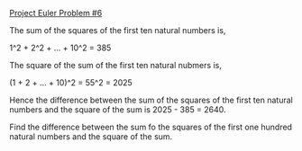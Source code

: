 [Project Euler Problem #6](https://projecteuler.net/problem=6 "Project Euler Problem #6")

The sum of the squares of the first ten natural numbers is,

1^2 +  2^2 + ... + 10^2 = 385

The square of the sum of the first ten natural nubmers is,

(1 + 2 + ... + 10)^2 = 55^2 = 2025

Hence the difference between the sum of the squares of the first ten natural numbers and the square of the sum is 2025 - 385 = 2640.

Find the difference between the sum fo the squares of the first one hundred natural numbers and the square of the sum.
